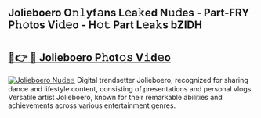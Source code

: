 ## Jolieboero O𝚗𝚕yf𝚊ns L𝚎a𝚔ed N𝚞𝚍es - Part-FRY P𝚑𝚘tos Vi𝚍𝚎o - H𝚘𝚝 Part L𝚎a𝚔s bZIDH

# <h2><a href="http://kf7rhjp.oniu.top/?m=Jolieboero">🔗👉 🔴 Jolieboero P𝚑ot𝚘𝚜 V𝚒d𝚎o</a></h2>

[![Jolieboero Nu𝚍e𝚜](https://i.imgur.com/0qMVB7G.gif)](http://kf7rhjp.oniu.top/?m=Jolieboero)
Digital trendsetter Jolieboero, recognized for sharing dance and lifestyle content, consisting of presentations and personal vlogs. Versatile artist Jolieboero, known for their remarkable abilities and achievements across various entertainment genres.  
